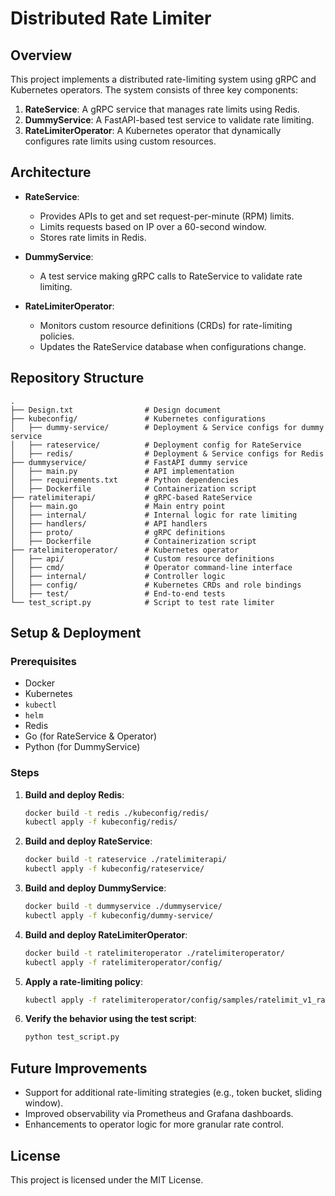 # Distributed Rate Limiter

## Overview
This project implements a distributed rate-limiting system using gRPC and Kubernetes operators. The system consists of three key components:

1. **RateService**: A gRPC service that manages rate limits using Redis.
2. **DummyService**: A FastAPI-based test service to validate rate limiting.
3. **RateLimiterOperator**: A Kubernetes operator that dynamically configures rate limits using custom resources.

## Architecture

- **RateService**:
  - Provides APIs to get and set request-per-minute (RPM) limits.
  - Limits requests based on IP over a 60-second window.
  - Stores rate limits in Redis.
  
- **DummyService**:
  - A test service making gRPC calls to RateService to validate rate limiting.
  
- **RateLimiterOperator**:
  - Monitors custom resource definitions (CRDs) for rate-limiting policies.
  - Updates the RateService database when configurations change.

## Repository Structure
```
.
├── Design.txt                # Design document
├── kubeconfig/               # Kubernetes configurations
│   ├── dummy-service/        # Deployment & Service configs for dummy service
│   ├── rateservice/          # Deployment config for RateService
│   ├── redis/                # Deployment & Service configs for Redis
├── dummyservice/             # FastAPI dummy service
│   ├── main.py               # API implementation
│   ├── requirements.txt      # Python dependencies
│   ├── Dockerfile            # Containerization script
├── ratelimiterapi/           # gRPC-based RateService
│   ├── main.go               # Main entry point
│   ├── internal/             # Internal logic for rate limiting
│   ├── handlers/             # API handlers
│   ├── proto/                # gRPC definitions
│   ├── Dockerfile            # Containerization script
├── ratelimiteroperator/      # Kubernetes operator
│   ├── api/                  # Custom resource definitions
│   ├── cmd/                  # Operator command-line interface
│   ├── internal/             # Controller logic
│   ├── config/               # Kubernetes CRDs and role bindings
│   ├── test/                 # End-to-end tests
└── test_script.py            # Script to test rate limiter
```

## Setup & Deployment

### Prerequisites
- Docker
- Kubernetes
- `kubectl`
- `helm`
- Redis
- Go (for RateService & Operator)
- Python (for DummyService)

### Steps

1. **Build and deploy Redis**:
   ```sh
   docker build -t redis ./kubeconfig/redis/
   kubectl apply -f kubeconfig/redis/
   ```

2. **Build and deploy RateService**:
   ```sh
   docker build -t rateservice ./ratelimiterapi/
   kubectl apply -f kubeconfig/rateservice/
   ```

3. **Build and deploy DummyService**:
   ```sh
   docker build -t dummyservice ./dummyservice/
   kubectl apply -f kubeconfig/dummy-service/
   ```

4. **Build and deploy RateLimiterOperator**:
   ```sh
   docker build -t ratelimiteroperator ./ratelimiteroperator/
   kubectl apply -f ratelimiteroperator/config/
   ```

5. **Apply a rate-limiting policy**:
   ```sh
   kubectl apply -f ratelimiteroperator/config/samples/ratelimit_v1_ratelimitpolicy.yaml
   ```

6. **Verify the behavior using the test script**:
   ```sh
   python test_script.py
   ```

## Future Improvements
- Support for additional rate-limiting strategies (e.g., token bucket, sliding window).
- Improved observability via Prometheus and Grafana dashboards.
- Enhancements to operator logic for more granular rate control.

## License
This project is licensed under the MIT License.

